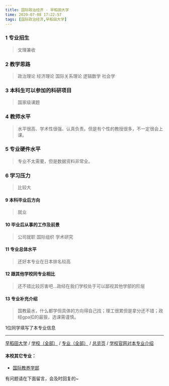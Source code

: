 ```yaml
---
title: 国际政治经济 - 早稻田大学
time: 2020-07-08 17:22:57
tags: [国际政治经济,早稻田大学]
---
```

### 1 专业招生
> 文理兼收  


### 2 教学思路
> 政治理论 经济理论 国际关系理论 逻辑数学 社会学


### 3 本科生可以参加的科研项目
> 国家级课题


### 4 教师水平
> 水平很高、学术性很强、认真负责。但是有个性的教授很多，不一定很会上课。


### 5 专业硬件水平
> 专业不太需要，但是数据资料非常全。


### 6 学习压力
> 比较大


#### 9 本科毕业后方向
> 就业


#### 10 毕业后从事的工作及前景
> 公司就职 国际组织 学术研究


#### 11 专业总体水平
> 还好本专业在日本排名较高


#### 12 跟其他学校同专业相比
> 还不错比较厉害吧...政经在我们学校处于可以鄙视其他学部的阶层


#### 13 专业补充介绍
> 国教最水，什么都学但具体的方向得自己找；理工很累但是拿分还不错；政经gpa扣的最狠，选课需谨慎。

1位同学填写了本专业信息
***
[早稻田大学](http://www.jianshu.com/p/3f31aaf268dd)  / [学校（全部）](http://www.jianshu.com/p/3efa6bcca419) / [专业（全部）](http://www.jianshu.com/p/2d4c6d3552c2) / [总览页](http://www.jianshu.com/p/445daeb4fa00) / [学校官网对本专业介绍](https://www.waseda.jp/fpse/pse/en/applicants/admissions/
)
#### 本校其它专业：
- [国际教养学部 ](http://www.jianshu.com/p/bf464048fde8) 

有问题请在下面留言，会及时回复的~